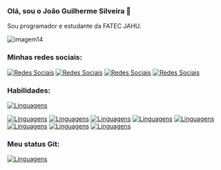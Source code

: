 ### Olá, sou o João Guilherme Silveira 👋
Sou programador e estudante da FATEC JAHU.

![imagem14](https://github.com/JoaoGSilveira/joaogsilveira/assets/125415392/ed4128aa-fe04-4aa6-b983-e0916923fce0)

### Minhas redes sociais:

[![Redes Sociais](https://img.shields.io/badge/Facebook-1877F2?style=for-the-badge&logo=facebook&logoColor=white)]()
[![Redes Sociais](https://img.shields.io/badge/GitHub-100000?style=for-the-badge&logo=github&logoColor=white)](https://github.com/JoaoGSilveira)
[![Redes Sociais](https://img.shields.io/badge/Instagram-E4405F?style=for-the-badge&logo=instagram&logoColor=white)](https://www.instagram.com/joaogsilveira03/)
[![Redes Sociais](https://img.shields.io/badge/LinkedIn-0077B5?style=for-the-badge&logo=linkedin&logoColor=white)](https://www.linkedin.com/in/jo%C3%A3o-guilherme-silveira-24764b2b7/)

### Habilidades:

[![Linguagens](https://github-readme-stats.vercel.app/api/top-langs/?username=JoaoGSilveira&theme=blue-green)]()

[![Linguagens](https://img.shields.io/badge/C-00599C?style=for-the-badge&logo=c&logoColor=white)]()
[![Linguagens](https://img.shields.io/badge/C%2B%2B-00599C?style=for-the-badge&logo=c%2B%2B&logoColor=white)]()
[![Linguagens](https://img.shields.io/badge/C%23-239120?style=for-the-badge&logo=c-sharp&logoColor=white)]()
[![Linguagens](https://img.shields.io/badge/Python-3776AB?style=for-the-badge&logo=python&logoColor=white)]()
[![Linguagens](https://img.shields.io/badge/HTML-239120?style=for-the-badge&logo=html5&logoColor=white)]()
[![Linguagens](https://img.shields.io/badge/CSS-239120?&style=for-the-badge&logo=css3&logoColor=white)]()
[![Linguagens](https://img.shields.io/badge/JavaScript-F7DF1E?style=for-the-badge&logo=javascript&logoColor=black)]()
[![Linguagens](https://img.shields.io/badge/PHP-777BB4?style=for-the-badge&logo=php&logoColor=white)]()


### Meu status Git:

[![Linguagens](https://github-readme-stats.vercel.app/api?username=JoaoGSilveira&theme=blue-green)]()
